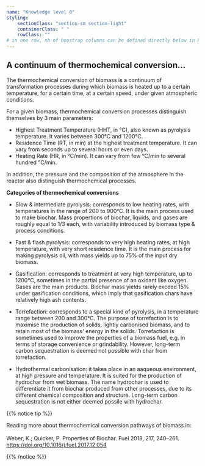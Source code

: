 ```yaml
---
name: "Knowledge level 0"
styling:
    sectionClass: "section-sm section-light"
    containerClass: " "
    rowClass: ""
# in one row, nb of boostrap columns can be defined directly below in HTML
---
```


<div class="col-md-8">

## **A continuum of thermochemical conversion...**

The thermochemical conversion of biomass is a continuum of transformation processes during which biomass is heated up to a certain temperature, for a certain time, at a certain speed, under given atmospheric conditions. 

For a given biomass, thermochemical conversion processes distinguish themselves by 3 main parameters:
- Highest Treatment Temperature (HHT, in &deg;C), also known as pyrolysis temperature. It varies between 300&deg;C and 1200&deg;C. 
- Residence Time (RT, in min) at the highest treatment temperature. It can vary from seconds up to several hours or even days.
- Heating Rate (HR, in &deg;C/min). It can vary from few &deg;C/min to several hundred &deg;C/min. 

In addition, the pressure and the composition of the atmosphere in the reactor also distinguish thermochemical processes. 

**Categories of thermochemical conversions**

</div>

<div class="col-md-4">
</div>

<div class="col-md-5">

- Slow & intermediate pyrolysis: corresponds to low heating rates, with temperatures in the range of 200 to 900&deg;C. It is the main process used to make biochar. Mass propertions of biochar, liquids, and gases are roughly equal to 1/3 each, with variability introduced by biomass type & process conditions.

- Fast & flash pyrolysis: corresponds to very high heating rates, at high temperature, with very short residence time. It is the main process for making pyrolysis oil, with mass yields up to 75% of the input dry biomass.

- Gasification: corresponds to treatment at very high temperature, up to 1200&deg;C, sometimes in the partial presence of an oxidant like oxygen. Gases are the main products. Biochar mass yields rarely exceed 15% under gasification conditions, which imply that gasification chars have relatively high ash contents.
</div>
<div class="col-md-5 col-md-push-1">

- Torrefaction: corresponds to a special kind of pyrolysis, in a temperature range between 200 and 300&deg;C. The purpose of torrefaction is to maximise the production of solids, lightly carbonised biomass, and to retain most of the biomass' energy in the solids. Torrefaction is sometimes used to improve the properties of a biomass fuel, e.g. in terms of storage convenience or grindability. However, long-term carbon sequestration is deemed not possible with char from torrefaction.

- Hydrothermal carbonisation: it takes place in an aaqueous environment, at high pressure and temperature. It is suited for the production of hydrochar from wet biomass. The name hydrochar is used to differentiate it from biochar produced from other processes, due to its different chemical composition and structure. Long-term carbon sequestration is not either deemed possile with hydrochar.
</div>
<div class="col-md-8 col-md-push-1">

{{% notice tip %}}
  <p>Reading more about thermochemical conversion pathways of biomass in: 
  <br /><br />
  Weber, K.; Quicker, P. Properties of Biochar. Fuel 2018, 217, 240–261. <a href="https://doi.org/10.1016/j.fuel.2017.12.054" target="_blank">https://doi.org/10.1016/j.fuel.2017.12.054</a>
  </p>
{{% /notice %}}

</div>